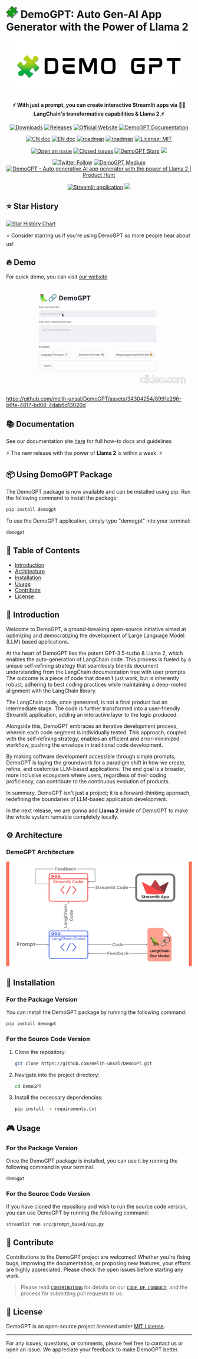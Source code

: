 # ![favicon](assets/puzzle.png) DemoGPT: Auto Gen-AI App Generator with the Power of Llama 2

<p align="center">
<a href=""><img src="assets/banner_small.png" alt="DemoGPT logo: Generate automatic LangChain pipelines" width="450px"></a>
</p>

<p align="center">
<b>⚡ With just a prompt, you can create interactive Streamlit apps via 🦜️🔗 LangChain's transformative capabilities & Llama 2.⚡</b>
</p>
<p align="center">
<a href="https://pepy.tech/project/demogpt"><img src="https://static.pepy.tech/badge/demogpt/week" alt="Downloads"></a>
<a href="https://github.com/melih-unsal/DemoGPT/releases"><img src="https://img.shields.io/github/release/melih-unsal/DemoGPT" alt="Releases"></a>
<a href="https://demogpt.io"><img src="https://img.shields.io/badge/Official%20Website-demogpt.io-blue?style=flat&logo=world&logoColor=white" alt="Official Website"></a>
<a href="https://melih-unsal.github.io/DemoGPT-Docs/"><img src="https://img.shields.io/badge/Documentation-📘-blueviolet" alt="DemoGPT Documentation"></a>
</p>

<p align="center">
<a href="docs/README_CN.md"><img src="https://img.shields.io/badge/文档-中文版-blue.svg" alt="CN doc"></a>
<a href="README.md"><img src="https://img.shields.io/badge/document-English-blue.svg" alt="EN doc"></a>
<a href="docs/ROADMAP_CN.md"><img src="https://img.shields.io/badge/ROADMAP-路线图-blue" alt="roadmap"></a>
<a href="docs/ROADMAP.md"><img src="https://img.shields.io/badge/ROADMAP-english-red" alt="roadmap"></a>
<a href="https://opensource.org/licenses/MIT"><img src="https://img.shields.io/badge/License-MIT-yellow.svg" alt="License: MIT"></a>
</p>

<p align="center">
<a href="https://github.com/melih-unsal/DemoGPT/issues?q=is%3Aopen+is%3Aissue"><img src="https://img.shields.io/github/issues/melih-unsal/DemoGPT.svg?maxAge=2592000000000000" alt="Open an issue"></a>
<a href="https://github.com/melih-unsal/DemoGPT/issues?q=is%3Aissue+is%3Aclosed"><img src="https://img.shields.io/github/issues-closed-raw/melih-unsal/DemoGPT.svg?maxAge=25920000000000000000" alt="Closed issues"></a>
<a href="https://star-history.com/#melih-unsal/DemoGPT"><img src="https://img.shields.io/github/stars/melih-unsal/DemoGPT?style=social" alt="DemoGPT  Stars"></a>
<a href=""><img src="https://img.shields.io/github/forks/melih-unsal/DemoGPT" /> </a>
</p>

<p align="center">
<a href="https://twitter.com/demo_gpt"><img src="https://img.shields.io/twitter/follow/demo_gpt?style=social" alt="Twitter Follow"></a>
<a href="https://demogpt.medium.com/"><img src="https://img.shields.io/static/v1?style=for-the-badge&message=Medium&color=000000&logo=Medium&logoColor=FFFFFF&label=" alt="DemoGPT Medium" height="20"/></a>
<a href="https://www.producthunt.com/posts/demogpt?utm_source=badge-featured&utm_medium=badge&utm_souce=badge-demogpt" target="_blank"><img src="https://api.producthunt.com/widgets/embed-image/v1/featured.svg?post_id=406106&theme=light" alt="DemoGPT - Auto&#0032;generative&#0032;AI&#0032;app&#0032;generator&#0032;with&#0032;the&#0032;power&#0032;of&#0032;Llama&#0032;2 | Product Hunt" height="20" /></a>
</p>

<p align="center">
<a href="https://demogpt.streamlit.app"><img src="https://static.streamlit.io/badges/streamlit_badge_black_white.svg" alt="Streamlit application"></a>
<a href="https://huggingface.co/spaces/melihunsal/demogpt"><img src="https://img.shields.io/badge/%F0%9F%A4%97-Spaces-yellow"></a>
</p>

## ⭐ Star History

[![Star History Chart](https://api.star-history.com/svg?repos=melih-unsal/DemoGPT&type=Timeline)](https://star-history.com/#melih-unsal/DemoGPT&Timeline)

⭐ Consider starring us if you're using DemoGPT so more people hear about us!

## 🔥 Demo

For quick demo, you can visit [our website](https://demogpt.io)

![Humor Machine](assets/humor_machine.gif)

https://github.com/melih-unsal/DemoGPT/assets/34304254/8991e296-b6fe-4817-bd08-4dab6d13020d

## 📚 Documentation

See our documentation site [here](https://melih-unsal.github.io/DemoGPT-Docs/) for full how-to docs and guidelines

⚡ The new release with the power of **Llama 2** is within a week. ⚡

## 📦 Using DemoGPT Package

The DemoGPT package is now available and can be installed using pip. Run the following command to install the package:

```sh
pip install demogpt
```

To use the DemoGPT application, simply type "demogpt" into your terminal:

```sh
demogpt
```


## 📑 Table of Contents

- [Introduction](#-introduction)
- [Architecture](#%EF%B8%8F-architecture)
- [Installation](#-installation)
- [Usage](#-usage)
- [Contribute](#-contribute)
- [License](#-license)

## 📌 Introduction

Welcome to DemoGPT, a ground-breaking open-source initiative aimed at optimizing and democratizing the development of Large Language Model (LLM) based applications. 

At the heart of DemoGPT lies the potent GPT-3.5-turbo & Llama 2, which enables the auto-generation of LangChain code. This process is fueled by a unique self-refining strategy that seamlessly blends document understanding from the LangChain documentation tree with user prompts. The outcome is a piece of code that doesn't just work, but is inherently robust, adhering to best coding practices while maintaining a deep-rooted alignment with the LangChain library.

The LangChain code, once generated, is not a final product but an intermediate stage. The code is further transformed into a user-friendly Streamlit application, adding an interactive layer to the logic produced.

Alongside this, DemoGPT embraces an iterative development process, wherein each code segment is individually tested. This approach, coupled with the self-refining strategy, enables an efficient and error-minimized workflow, pushing the envelope in traditional code development.

By making software development accessible through simple prompts, DemoGPT is laying the groundwork for a paradigm shift in how we create, refine, and customize LLM-based applications. The end goal is a broader, more inclusive ecosystem where users, regardless of their coding proficiency, can contribute to the continuous evolution of products. 

In summary, DemoGPT isn't just a project; it is a forward-thinking approach, redefining the boundaries of LLM-based application development.

In the next release, we are gonna add **Llama 2** inside of DemoGPT to make the whole system runnable completely locally.

## ⚙️ Architecture
### DemoGPT Architecture
![DemoGPT Architecture](assets/demogpt_new_pipeline1.jpeg?raw=true "DemoGPT Architecture")

## 🔧 Installation

### For the Package Version

You can install the DemoGPT package by running the following command:

```sh
pip install demogpt
```

### For the Source Code Version


1. Clone the repository:
    ```sh
    git clone https://github.com/melih-unsal/DemoGPT.git
    ```
2. Navigate into the project directory:
    ```sh
    cd DemoGPT
    ```
3. Install the necessary dependencies: 
    ```sh
    pip install -r requirements.txt
    ```

## 🎮 Usage

### For the Package Version

Once the DemoGPT package is installed, you can use it by running the following command in your terminal:

```sh
demogpt
```

### For the Source Code Version

If you have cloned the repository and wish to run the source code version, you can use DemoGPT by running the following command:

```sh
streamlit run src/prompt_based/app.py
```

## 🤝 Contribute

Contributions to the DemoGPT project are welcomed! Whether you're fixing bugs, improving the documentation, or proposing new features, your efforts are highly appreciated. Please check the open issues before starting any work.

> Please read [`CONTRIBUTING`](CONTRIBUTING.md) for details on our [`CODE OF CONDUCT`](CODE_OF_CONDUCT.md), and the process for submitting pull requests to us.

## 📜 License

DemoGPT is an open-source project licensed under [MIT License](LICENSE).

---

For any issues, questions, or comments, please feel free to contact us or open an issue. We appreciate your feedback to make DemoGPT better.
